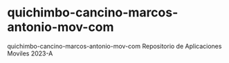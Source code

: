 # quichimbo-cancino-marcos-antonio-mov-com
quichimbo-cancino-marcos-antonio-mov-com
Repositorio de Aplicaciones Moviles 2023-A
